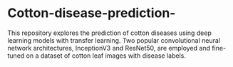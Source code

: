 # Cotton-disease-prediction-
This repository explores the prediction of cotton diseases using deep learning models with transfer learning. Two popular convolutional neural network architectures, InceptionV3 and ResNet50, are employed and fine-tuned on a dataset of cotton leaf images with disease labels.
